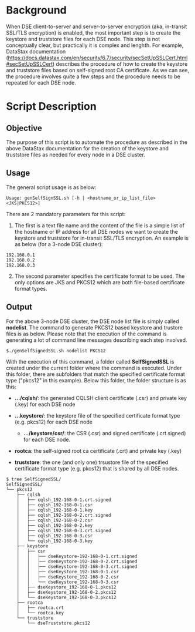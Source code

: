 # Background

When DSE client-to-server and server-to-server encryption (aka, in-transit SSL/TLS encryption) is enabled, the most important step is to create the keystore and truststore files for each DSE node. This step is not conceptually clear, but practically it is complex and lenghth. For example, DataStax documentation (https://docs.datastax.com/en/security/6.7/security/secSetUpSSLCert.html#secSetUpSSLCert) describes the procedure of how to create the keystore and truststore files based on self-signed root CA certificate. As we can see, the procedure involves quite a few steps and the procedure needs to be repeated for each DSE node.

# Script Description

## Objective

The purpose of this script is to automate the procedure as described in the above DataStax documentation for the creation of the keystore and truststore files as needed for every node in a DSE cluster. 

## Usage

The general script usage is as below:
```
Usage: genSelfSignSSL.sh [-h | <hostname_or_ip_list_file> <JKS|PKCS12>]
```

There are 2 mandatory parameters for this script:
1. The first is a text file name and the content of the file is a simple list of the hostname or IP address for all DSE nodes we want to create the keystore and truststore for in-transit SSL/TLS encryption. An example is as below (for a 3-node DSE cluster):
```
192.168.0.1
192.168.0.2
192.168.0.3
```
2. The second parameter specifies the certificate format to be used. The only options are JKS and PKCS12 which are both file-based certificate format types.

## Output

For the above 3-node DSE cluster, the DSE node list file is simply called **nodelist**. The command to generate PKCS12 based keystore and trustore files is as below. Please note that the execution of the command is generating a lot of command line messages describing each step involved.
```
$./genSelfSignedSSL.sh nodelist PKCS12
```

With the execution of this command, a folder called **SelfSignedSSL** is created under the current folder where the command is executed. Under this folder, there are subfolders that match the specified certificate format type ("pkcs12" in this example). Below this folder, the folder structure is as this:
* **.../cqlsh/**: the generated CQLSH client certificate (.csr) and private key (.key) for each DSE node

* **...keystore/**: the keystore file of the specified certificate format type (e.g. pkcs12) for each DSE node
  * **.../keystore/csr/**: the CSR (.csr) and signed certificate (.crt.signed) for each DSE node.

* **rootca**: the self-signed root ca certificate (.crt) and private key (.key)

* **truststore**: the one (and only one) trsustore file of the specified certificate format type (e.g. pkcs12) that is shared by all DSE nodes.

```
$ tree SelfSignedSSL/
SelfSignedSSL/
└── pkcs12
    ├── cqlsh
    │   ├── cqlsh_192-168-0-1.crt.signed
    │   ├── cqlsh_192-168-0-1.csr
    │   ├── cqlsh_192-168-0-1.key
    │   ├── cqlsh_192-168-0-2.crt.signed
    │   ├── cqlsh_192-168-0-2.csr
    │   ├── cqlsh_192-168-0-2.key
    │   ├── cqlsh_192-168-0-3.crt.signed
    │   ├── cqlsh_192-168-0-3.csr
    │   └── cqlsh_192-168-0-3.key
    ├── keystore
    │   ├── csr
    │   │   ├── dseKeystore-192-168-0-1.crt.signed
    │   │   ├── dseKeystore-192-168-0-2.crt.signed
    │   │   ├── dseKeystore-192-168-0-3.crt.signed
    │   │   ├── dseKeystore_192-168-0-1.csr
    │   │   ├── dseKeystore_192-168-0-2.csr
    │   │   └── dseKeystore_192-168-0-3.csr
    │   ├── dseKeystore_192-168-0-1.pkcs12
    │   ├── dseKeystore_192-168-0-2.pkcs12
    │   └── dseKeystore_192-168-0-3.pkcs12
    ├── rootca
    │   ├── rootca.crt
    │   └── rootca.key
    └── truststore
        └── dseTruststore.pkcs12
```
